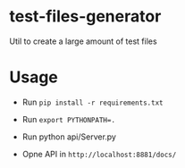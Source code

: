 # test-files-generator
Util to create a large amount of test files

# Usage

- Run `pip install -r requirements.txt`

- Run `export PYTHONPATH=.`

- Run python api/Server.py

- Opne API in `http://localhost:8881/docs/`
